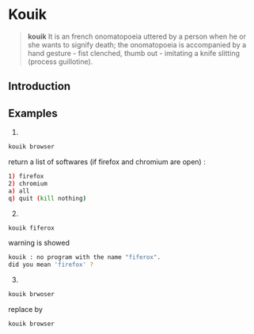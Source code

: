 # Kouik

> **kouik** It is an french onomatopoeia uttered by a person when he or she wants to signify death; the onomatopoeia is accompanied by a hand gesture - fist clenched, thumb out - imitating a knife slitting (process guillotine).

## Introduction

## Examples

1. 
```sh
kouik browser
```

return a list of softwares (if firefox and chromium are open) :

```sh
1) firefox
2) chromium
a) all
q) quit (kill nothing)
```
2.
```sh
kouik fiferox
```
warning is showed
```sh
kouik : no program with the name "fiferox".
did you mean 'firefox' ?
```
3.

```sh
kouik brwoser
```

replace by

```sh
kouik browser
```
